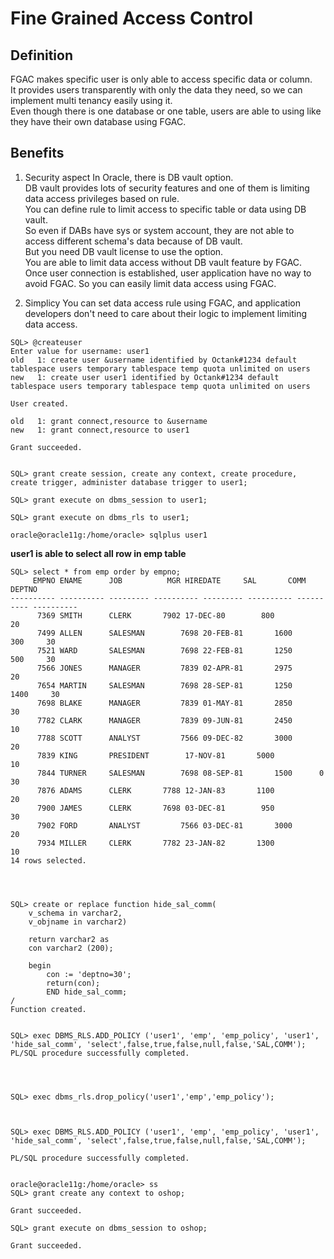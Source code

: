 
# Fine Grained Access Control

## Definition
FGAC makes specific user is only able to access specific data or column.  
It provides users transparently with only the data they need, so we can implement multi tenancy easily using it.  
Even though there is one database or one table, users are able to using like they have their own database using FGAC.


## Benefits
1. Security aspect 
In Oracle, there is DB vault option.  
DB vault provides lots of security features and one of them is limiting data access privileges based on rule.  
You can define rule to limit access to specific table or data using DB vault.  
So even if DABs have sys or system account, they are not able to access different schema's data because of DB vault.  
But you need DB vault license to use the option.   
You are able to limit data access without DB vault feature by FGAC.   
Once user connection is established, user application have no way to avoid FGAC. So you can easily limit data access using FGAC.

2. Simplicy 
You can set data access rule using FGAC, and application developers don't need to care about their logic to implement limiting data access.



```
SQL> @createuser
Enter value for username: user1
old   1: create user &username identified by Octank#1234 default tablespace users temporary tablespace temp quota unlimited on users
new   1: create user user1 identified by Octank#1234 default tablespace users temporary tablespace temp quota unlimited on users

User created.

old   1: grant connect,resource to &username
new   1: grant connect,resource to user1

Grant succeeded.


SQL> grant create session, create any context, create procedure, create trigger, administer database trigger to user1;

SQL> grant execute on dbms_session to user1;

SQL> grant execute on dbms_rls to user1;

oracle@oracle11g:/home/oracle> sqlplus user1

```
**user1 is able to select all row in emp table**
```
SQL> select * from emp order by empno;
     EMPNO ENAME      JOB	       MGR HIREDATE	    SAL       COMM     DEPTNO
---------- ---------- --------- ---------- --------- ---------- ---------- ----------
      7369 SMITH      CLERK	      7902 17-DEC-80	    800 		   20
      7499 ALLEN      SALESMAN	      7698 20-FEB-81	   1600        300	   30
      7521 WARD       SALESMAN	      7698 22-FEB-81	   1250        500	   30
      7566 JONES      MANAGER	      7839 02-APR-81	   2975 		   20
      7654 MARTIN     SALESMAN	      7698 28-SEP-81	   1250       1400	   30
      7698 BLAKE      MANAGER	      7839 01-MAY-81	   2850 		   30
      7782 CLARK      MANAGER	      7839 09-JUN-81	   2450 		   10
      7788 SCOTT      ANALYST	      7566 09-DEC-82	   3000 		   20
      7839 KING       PRESIDENT 	   17-NOV-81	   5000 		   10
      7844 TURNER     SALESMAN	      7698 08-SEP-81	   1500 	 0	   30
      7876 ADAMS      CLERK	      7788 12-JAN-83	   1100 		   20
      7900 JAMES      CLERK	      7698 03-DEC-81	    950 		   30
      7902 FORD       ANALYST	      7566 03-DEC-81	   3000 		   20
      7934 MILLER     CLERK	      7782 23-JAN-82	   1300 		   10
14 rows selected.




SQL> create or replace function hide_sal_comm(
    v_schema in varchar2,
    v_objname in varchar2)

    return varchar2 as
    con varchar2 (200);

    begin
        con := 'deptno=30';
        return(con);
        END hide_sal_comm;
/
Function created.


SQL> exec DBMS_RLS.ADD_POLICY ('user1', 'emp', 'emp_policy', 'user1', 'hide_sal_comm', 'select',false,true,false,null,false,'SAL,COMM');
PL/SQL procedure successfully completed.




SQL> exec dbms_rls.drop_policy('user1','emp','emp_policy');



SQL> exec DBMS_RLS.ADD_POLICY ('user1', 'emp', 'emp_policy', 'user1', 'hide_sal_comm', 'select',false,true,false,null,false,'SAL,COMM');

PL/SQL procedure successfully completed.


```






```
oracle@oracle11g:/home/oracle> ss
SQL> grant create any context to oshop;

Grant succeeded.

SQL> grant execute on dbms_session to oshop;

Grant succeeded.
```